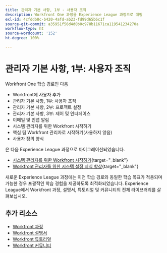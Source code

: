 ```yaml
---
title: 관리자 기본 사항, 1부 - 사용자 조직
description: Workfront One 과정을 Experience League 과정으로 매핑
exl-id: 4cfddb8c-b420-4afd-ab23-fd99d65b6c1f
source-git-commit: a35951f56d4d0b0c978b11671ca119541234270a
workflow-type: ht
source-wordcount: '152'
ht-degree: 100%

---
```


# 관리자 기본 사항, 1부: 사용자 조직

Workfront One 학습 경로인 다음

* Workfront에 사용자 추가
* 관리자 기본 사항, 1부: 사용자 조직
* 관리자 기본 사항, 2부: 프로젝트 설정
* 관리자 기본 사항, 3부: 제어 및 인터페이스
* 이메일 및 인앱 알림
* 시스템 관리자를 위한 Workfront 시작하기
* 핵심 팀 Workfront 관리자로 시작하기(사용하지 않음)
* 사용자 정의 양식

은 다음 Experience League 과정으로 마이그레이션되었습니다.

* [시스템 관리자를 위한 Workfront 시작하기](https://experienceleague.adobe.com/?recommended=Workfront-A-1-2022.1.admin){target="_blank"}
* [Workfront 관리자를 위한 시스템 설정 지식 향상](https://experienceleague.adobe.com/?recommended=Workfront-A-1-2022.2.admin){target="_blank"}

새로운 Experience League 과정에는 이전 학습 경로와 동일한 학습 목표가 적용되며 가능한 경우 포괄적인 학습 경험을 제공하도록 최적화되었습니다.  Experience League에서 Workfront 과정, 설명서, 튜토리얼 및 커뮤니티의 전체 라이브러리를 살펴보십시오.

## 추가 리소스

* [Workfront 과정](https://experienceleague.adobe.com/?lang=en&amp;Solution=Workfront#courses)
* [Workfront 설명서](https://experienceleague.adobe.com/docs/workfront.html)
* [Workfront 튜토리얼](https://experienceleague.adobe.com/docs/workfront-learn/tutorials-workfront/home.html)
* [Workfront 커뮤니티](https://experienceleaguecommunities.adobe.com/t5/workfront/ct-p/workfront)
